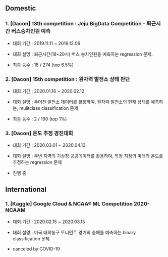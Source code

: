 ## Domestic

### 1. [Dacon] 13th competition : Jeju BigData Competition - 퇴근시간 버스승차인원 예측

- 대회 기간 : 2019.11.11 ~ 2019.12.06

- 대회 설명 : 퇴근시간(18~20시) 버스 승차인원을 예측하는 regression 문제.

- 최종 등수 : 18 / 274 (top 6.5%)

### 2. [Dacon] 15th competition : 원자력 발전소 상태 판단

- 대회 기간 : 2020.01.16 ~ 2020.02.12

- 대회 설명 : 주어진 발전소 데이터를 활용하여, 원자력 발전소의 현재 상태를 예측하는, mulitclass classification 문제

- 최종 등수 : 2 / 190 (top 1%)

### 3. [Dacon] 온도 추정 경진대회

- 대회 기간 : 2020.03.01 ~ 2020.04.13

- 대회 설명 : 주변 지역의 기상청 공공데이터를 활용하여, 특정 지점의 미래의 온도를 추정하는 regression 문제

- 진행 중

## International

### 1. [Kaggle] Google Cloud & NCAA® ML Competition 2020-NCAAM 

- 대회 기간 : 2020.02.15 ~ 2020.03.15

- 대회 설명 : 미국 대학농구 토너먼트 경기의 승패를 예측하는 binary classification 문제

- canceled by COVID-19
